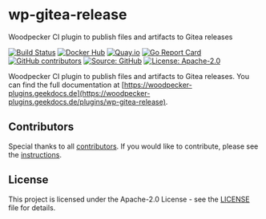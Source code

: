 # wp-gitea-release

Woodpecker CI plugin to publish files and artifacts to Gitea releases

[![Build Status](https://ci.thegeeklab.de/api/badges/thegeeklab/wp-gitea-release/status.svg)](https://ci.thegeeklab.de/repos/thegeeklab/wp-gitea-release)
[![Docker Hub](https://img.shields.io/badge/dockerhub-latest-blue.svg?logo=docker&logoColor=white)](https://hub.docker.com/r/thegeeklab/wp-gitea-release)
[![Quay.io](https://img.shields.io/badge/quay-latest-blue.svg?logo=docker&logoColor=white)](https://quay.io/repository/thegeeklab/wp-gitea-release)
[![Go Report Card](https://goreportcard.com/badge/github.com/thegeeklab/wp-gitea-release)](https://goreportcard.com/report/github.com/thegeeklab/wp-gitea-release)
[![GitHub contributors](https://img.shields.io/github/contributors/thegeeklab/wp-gitea-release)](https://github.com/thegeeklab/wp-gitea-release/graphs/contributors)
[![Source: GitHub](https://img.shields.io/badge/source-github-blue.svg?logo=github&logoColor=white)](https://github.com/thegeeklab/wp-gitea-release)
[![License: Apache-2.0](https://img.shields.io/github/license/thegeeklab/wp-gitea-release)](https://github.com/thegeeklab/wp-gitea-release/blob/main/LICENSE)

Woodpecker CI plugin to publish files and artifacts to Gitea releases. You can find the full documentation at [https://woodpecker-plugins.geekdocs.de](https://woodpecker-plugins.geekdocs.de/plugins/wp-gitea-release).

## Contributors

Special thanks to all [contributors](https://github.com/thegeeklab/wp-gitea-release/graphs/contributors). If you would like to contribute, please see the [instructions](https://github.com/thegeeklab/wp-gitea-release/blob/main/CONTRIBUTING.md).

## License

This project is licensed under the Apache-2.0 License - see the [LICENSE](https://github.com/thegeeklab/wp-gitea-release/blob/main/LICENSE) file for details.
